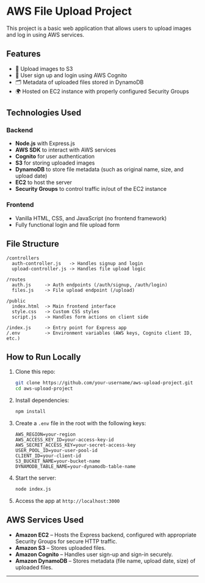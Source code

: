 # AWS File Upload Project

This project is a basic web application that allows users to upload images and log in using AWS services.

## Features

- 📸 Upload images to S3
- 🔐 User sign up and login using AWS Cognito
- 🗂️ Metadata of uploaded files stored in DynamoDB
- 🌍 Hosted on EC2 instance with properly configured Security Groups

## Technologies Used

### Backend

- **Node.js** with Express.js
- **AWS SDK** to interact with AWS services
- **Cognito** for user authentication
- **S3** for storing uploaded images
- **DynamoDB** to store file metadata (such as original name, size, and upload date)
- **EC2** to host the server
- **Security Groups** to control traffic in/out of the EC2 instance

### Frontend

- Vanilla HTML, CSS, and JavaScript (no frontend framework)
- Fully functional login and file upload form

## File Structure

```
/controllers
  auth-controller.js   -> Handles signup and login
  upload-controller.js -> Handles file upload logic

/routes
  auth.js     -> Auth endpoints (/auth/signup, /auth/login)
  files.js    -> File upload endpoint (/upload)

/public
  index.html  -> Main frontend interface
  style.css   -> Custom CSS styles
  script.js   -> Handles form actions on client side

/index.js     -> Entry point for Express app
/.env         -> Environment variables (AWS keys, Cognito client ID, etc.)
```

## How to Run Locally

1. Clone this repo:
   ```bash
   git clone https://github.com/your-username/aws-upload-project.git
   cd aws-upload-project
   ```

2. Install dependencies:
   ```bash
   npm install
   ```

3. Create a `.env` file in the root with the following keys:
   ```env
   AWS_REGION=your-region
   AWS_ACCESS_KEY_ID=your-access-key-id
   AWS_SECRET_ACCESS_KEY=your-secret-access-key
   USER_POOL_ID=your-user-pool-id
   CLIENT_ID=your-client-id
   S3_BUCKET_NAME=your-bucket-name
   DYNAMODB_TABLE_NAME=your-dynamodb-table-name
   ```

4. Start the server:
   ```bash
   node index.js
   ```

5. Access the app at `http://localhost:3000`

## AWS Services Used

- **Amazon EC2** – Hosts the Express backend, configured with appropriate Security Groups for secure HTTP traffic.
- **Amazon S3** – Stores uploaded files.
- **Amazon Cognito** – Handles user sign-up and sign-in securely.
- **Amazon DynamoDB** – Stores metadata (file name, upload date, size) of uploaded files.

---

